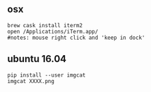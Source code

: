 ## osx

```
brew cask install iterm2
open /Applications/iTerm.app/
#notes: mouse right click and 'keep in dock'
```

## ubuntu 16.04

```
pip install --user imgcat
imgcat XXXX.png
```
